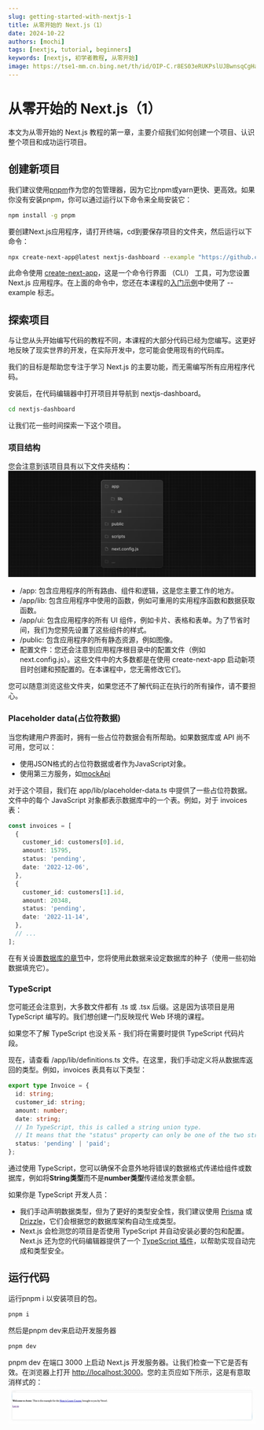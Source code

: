 ```yaml
---
slug: getting-started-with-nextjs-1
title: 从零开始的 Next.js（1）
date: 2024-10-22
authors: [mochi]
tags: [nextjs, tutorial, beginners]
keywords: [nextjs, 初学者教程, 从零开始]
image: https://tse1-mm.cn.bing.net/th/id/OIP-C.r8ES03eRUKPslUJBwnsqCgHaDN?rs=1&pid=ImgDetMain
---
```

# 从零开始的 Next.js（1）

本文为从零开始的 Next.js 教程的第一章，主要介绍我们如何创建一个项目、认识整个项目和成功运行项目。

<!-- truncate -->

## 创建新项目

我们建议使用[pnpm](https://pnpm.io/)作为您的包管理器，因为它比npm或yarn更快、更高效。如果你没有安装pnpm，你可以通过运行以下命令来全局安装它：

```bash
npm install -g pnpm
```

要创建Next.js应用程序，请打开终端，cd到要保存项目的文件夹，然后运行以下命令：

```bash
npx create-next-app@latest nextjs-dashboard --example "https://github.com/vercel/next-learn/tree/main/dashboard/starter-example" --use-pnpm
```

此命令使用 [create-next-app](https://nextjs.org/docs/app/api-reference/cli/create-next-app)，这是一个命令行界面 （CLI） 工具，可为您设置 Next.js 应用程序。在上面的命令中，您还在本课程的[入门示例](https://github.com/vercel/next-learn/tree/main/dashboard/starter-example)中使用了 --example 标志。

## 探索项目

与让您从头开始编写代码的教程不同，本课程的大部分代码已经为您编写。这更好地反映了现实世界的开发，在实际开发中，您可能会使用现有的代码库。

我们的目标是帮助您专注于学习 Next.js 的主要功能，而无需编写所有应用程序代码。

安装后，在代码编辑器中打开项目并导航到 nextjs-dashboard。

```bash
cd nextjs-dashboard
```

让我们花一些时间探索一下这个项目。

### 项目结构

您会注意到该项目具有以下文件夹结构：
![文件夹结构](./images/nextjs-1-1.png)

- /app: 包含应用程序的所有路由、组件和逻辑，这是您主要工作的地方。
- /app/lib: 包含应用程序中使用的函数，例如可重用的实用程序函数和数据获取函数。
- /app/ui: 包含应用程序的所有 UI 组件，例如卡片、表格和表单。为了节省时间，我们为您预先设置了这些组件的样式。
- /public: 包含应用程序的所有静态资源，例如图像。
- 配置文件：您还会注意到应用程序根目录中的配置文件（例如 next.config.js）。这些文件中的大多数都是在使用 create-next-app 启动新项目时创建和预配置的。在本课程中，您无需修改它们。

您可以随意浏览这些文件夹，如果您还不了解代码正在执行的所有操作，请不要担心。

### Placeholder data(占位符数据)

当您构建用户界面时，拥有一些占位符数据会有所帮助。如果数据库或 API 尚不可用，您可以：

- 使用JSON格式的占位符数据或者作为JavaScript对象。
- 使用第三方服务，如[mockApi](https://mockapi.io/)

对于这个项目，我们在 app/lib/placeholder-data.ts 中提供了一些占位符数据。文件中的每个 JavaScript 对象都表示数据库中的一个表。例如，对于 invoices 表：

```ts
const invoices = [
  {
    customer_id: customers[0].id,
    amount: 15795,
    status: 'pending',
    date: '2022-12-06',
  },
  {
    customer_id: customers[1].id,
    amount: 20348,
    status: 'pending',
    date: '2022-11-14',
  },
  // ...
];
```

在有关设置[数据库的章节](https://nextjs.org/learn/dashboard-app/setting-up-your-database)中，您将使用此数据来设定数据库的种子（使用一些初始数据填充它）。

### TypeScript

您可能还会注意到，大多数文件都有 .ts 或 .tsx 后缀。这是因为该项目是用 TypeScript 编写的。我们想创建一门反映现代 Web 环境的课程。

如果您不了解 TypeScript 也没关系 - 我们将在需要时提供 TypeScript 代码片段。

现在，请查看 /app/lib/definitions.ts 文件。在这里，我们手动定义将从数据库返回的类型。例如，invoices 表具有以下类型：

```ts
export type Invoice = {
  id: string;
  customer_id: string;
  amount: number;
  date: string;
  // In TypeScript, this is called a string union type.
  // It means that the "status" property can only be one of the two strings: 'pending' or 'paid'.
  status: 'pending' | 'paid';
};
```

通过使用 TypeScript，您可以确保不会意外地将错误的数据格式传递给组件或数据库，例如将**String类型**而不是**number类型**传递给发票金额。


如果你是 TypeScript 开发人员：
- 我们手动声明数据类型，但为了更好的类型安全性，我们建议使用 [Prisma](https://www.prisma.io/) 或 [Drizzle](https://orm.drizzle.team/)，它们会根据您的数据库架构自动生成类型。 
- Next.js 会检测您的项目是否使用 TypeScript 并自动安装必要的包和配置。Next.js 还为您的代码编辑器提供了一个 [TypeScript 插件](https://nextjs.org/docs/app/building-your-application/configuring/typescript#typescript-plugin)，以帮助实现自动完成和类型安全。

## 运行代码

运行pnpm i 以安装项目的包。
```bash
pnpm i
```

然后是pnpm dev来启动开发服务器
```bash
pnpm dev
```

pnpm dev 在端口 3000 上启动 Next.js 开发服务器。让我们检查一下它是否有效。在浏览器上打开 [http://localhost:3000](http://localhost:3000)。您的主页应如下所示，这是有意取消样式的：
![](./images/nextjs-1-2.png)
